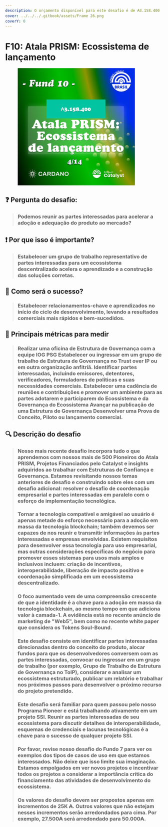 ```yaml
---
description: O orçamento disponível para este desafio é de ₳3.158.400
cover: ../../../.gitbook/assets/Frame 26.png
coverY: 0
---
```


# F10: Atala PRISM: Ecossistema de lançamento

<div align="left">

<figure><img src="../../../.gitbook/assets/Frame 15.png" alt="" width="375"><figcaption></figcaption></figure>

</div>

## ❓ Pergunta do desafio:

> ### Podemos reunir as partes interessadas para acelerar a adoção e adequação do produto ao mercado?

## ❗ Por que isso é importante?

> ### Estabelecer um grupo de trabalho representativo de partes interessadas para um ecossistema descentralizado acelera o aprendizado e a construção das soluções corretas.

## 🚀 Como será o sucesso?

> ### Estabelecer relacionamentos-chave e aprendizados no início do ciclo de desenvolvimento, levando a resultados comerciais mais rápidos e bem-sucedidos.

## 📏 Principais métricas para medir

> ### Realizar uma oficina de Estrutura de Governança com a equipe IOG PSG Estabelecer ou ingressar em um grupo de trabalho de Estrutura de Governança no Trust over IP ou em outra organização anfitriã. Identificar partes interessadas, incluindo emissores, detentores, verificadores, formuladores de políticas e suas necessidades comerciais. Estabelecer uma cadência de reuniões e contribuições e promover um ambiente para as partes adotarem e participarem do Ecossistema e da Governança do Ecossistema Avançar na publicação de uma Estrutura de Governança Desenvolver uma Prova de Conceito, Piloto ou lançamento comercial.

## 🔍 Descrição do desafio

> ### Nosso mais recente desafio incorpora tudo o que aprendemos com nossos mais de 500 Pioneiros do Atala PRISM, Projetos Financiados pelo Catalyst e insights adquiridos ao trabalhar com Estruturas de Confiança e Governança. Estamos revisitando nossos temas anteriores de desafio e construindo sobre eles com um desafio adicional: resolver o desafio de coordenação empresarial e partes interessadas em paralelo com o esforço de implementação tecnológica.
>
>
>
> ### Tornar a tecnologia compatível e amigável ao usuário é apenas metade do esforço necessário para a adoção em massa da tecnologia blockchain; também devemos ser capazes de nos reunir e transmitir informações às partes interessadas e empresas envolvidas. Existem requisitos para desenvolver essa tecnologia para uso empresarial, mas outras considerações específicas do negócio para promover esses sistemas para usos mais amplos e inclusivos incluem: criação de incentivos, interoperabilidade, liberação de impacto positivo e coordenação simplificada em um ecossistema descentralizado.
>
>
>
> ### O foco aumentado vem de uma compreensão crescente de que a identidade é a chave para a adoção em massa da tecnologia blockchain, ao mesmo tempo em que adiciona valor à camada-1. A evidência está no recente anúncio de marketing de "Web5", bem como no recente white paper que considera os Tokens Soul-Bound.
>
>
>
> ### Este desafio consiste em identificar partes interessadas direcionadas dentro do conceito do produto, alocar fundos para que os desenvolvedores conversem com as partes interessadas, convocar ou ingressar em um grupo de trabalho (por exemplo, Grupo de Trabalho de Estrutura de Governança no ToIP), considerar e analisar um ecossistema estruturado, publicar um relatório e trabalhar nos próximos passos para desenvolver o próximo recurso do projeto pretendido.
>
>
>
> ### Este desafio será familiar para quem passou pelo nosso Programa Pioneer e está trabalhando ativamente em um projeto SSI. Reunir as partes interessadas de seu ecossistema para discutir detalhes de interoperabilidade, esquemas de credenciais e lacunas tecnológicas é a chave para o sucesso de qualquer projeto SSI.
>
>
>
> ### Por favor, revise nosso desafio do Fundo 7 para ver os exemplos dos tipos de casos de uso em que estamos interessados. Não deixe que isso limite sua imaginação. Estamos empolgados em ver novos projetos e incentivar todos os projetos a considerar a importância crítica do financiamento das atividades de desenvolvimento do ecossistema.
>
>
>
> ### Os valores do desafio devem ser propostos apenas em incrementos de 25K ₳. Outros valores que não estejam nesses incrementos serão arredondados para cima. Por exemplo, 27.500₳ será arredondado para 50.000₳.
